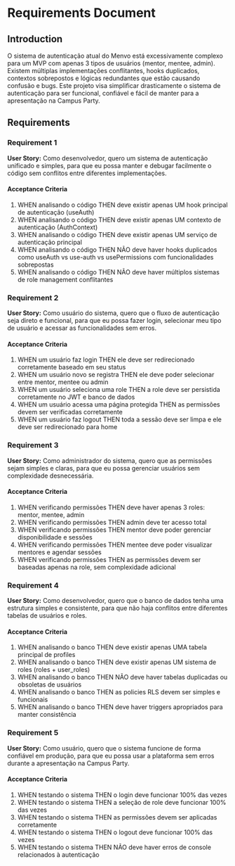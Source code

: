 # Requirements Document

## Introduction

O sistema de autenticação atual do Menvo está excessivamente complexo para um MVP com apenas 3 tipos de usuários (mentor, mentee, admin). Existem múltiplas implementações conflitantes, hooks duplicados, contextos sobrepostos e lógicas redundantes que estão causando confusão e bugs. Este projeto visa simplificar drasticamente o sistema de autenticação para ser funcional, confiável e fácil de manter para a apresentação na Campus Party.

## Requirements

### Requirement 1

**User Story:** Como desenvolvedor, quero um sistema de autenticação unificado e simples, para que eu possa manter e debugar facilmente o código sem conflitos entre diferentes implementações.

#### Acceptance Criteria

1. WHEN analisando o código THEN deve existir apenas UM hook principal de autenticação (useAuth)
2. WHEN analisando o código THEN deve existir apenas UM contexto de autenticação (AuthContext)
3. WHEN analisando o código THEN deve existir apenas UM serviço de autenticação principal
4. WHEN analisando o código THEN NÃO deve haver hooks duplicados como useAuth vs use-auth vs usePermissions com funcionalidades sobrepostas
5. WHEN analisando o código THEN NÃO deve haver múltiplos sistemas de role management conflitantes

### Requirement 2

**User Story:** Como usuário do sistema, quero que o fluxo de autenticação seja direto e funcional, para que eu possa fazer login, selecionar meu tipo de usuário e acessar as funcionalidades sem erros.

#### Acceptance Criteria

1. WHEN um usuário faz login THEN ele deve ser redirecionado corretamente baseado em seu status
2. WHEN um usuário novo se registra THEN ele deve poder selecionar entre mentor, mentee ou admin
3. WHEN um usuário seleciona uma role THEN a role deve ser persistida corretamente no JWT e banco de dados
4. WHEN um usuário acessa uma página protegida THEN as permissões devem ser verificadas corretamente
5. WHEN um usuário faz logout THEN toda a sessão deve ser limpa e ele deve ser redirecionado para home

### Requirement 3

**User Story:** Como administrador do sistema, quero que as permissões sejam simples e claras, para que eu possa gerenciar usuários sem complexidade desnecessária.

#### Acceptance Criteria

1. WHEN verificando permissões THEN deve haver apenas 3 roles: mentor, mentee, admin
2. WHEN verificando permissões THEN admin deve ter acesso total
3. WHEN verificando permissões THEN mentor deve poder gerenciar disponibilidade e sessões
4. WHEN verificando permissões THEN mentee deve poder visualizar mentores e agendar sessões
5. WHEN verificando permissões THEN as permissões devem ser baseadas apenas na role, sem complexidade adicional

### Requirement 4

**User Story:** Como desenvolvedor, quero que o banco de dados tenha uma estrutura simples e consistente, para que não haja conflitos entre diferentes tabelas de usuários e roles.

#### Acceptance Criteria

1. WHEN analisando o banco THEN deve existir apenas UMA tabela principal de profiles
2. WHEN analisando o banco THEN deve existir apenas UM sistema de roles (roles + user_roles)
3. WHEN analisando o banco THEN NÃO deve haver tabelas duplicadas ou obsoletas de usuários
4. WHEN analisando o banco THEN as policies RLS devem ser simples e funcionais
5. WHEN analisando o banco THEN deve haver triggers apropriados para manter consistência

### Requirement 5

**User Story:** Como usuário, quero que o sistema funcione de forma confiável em produção, para que eu possa usar a plataforma sem erros durante a apresentação na Campus Party.

#### Acceptance Criteria

1. WHEN testando o sistema THEN o login deve funcionar 100% das vezes
2. WHEN testando o sistema THEN a seleção de role deve funcionar 100% das vezes  
3. WHEN testando o sistema THEN as permissões devem ser aplicadas corretamente
4. WHEN testando o sistema THEN o logout deve funcionar 100% das vezes
5. WHEN testando o sistema THEN NÃO deve haver erros de console relacionados à autenticação